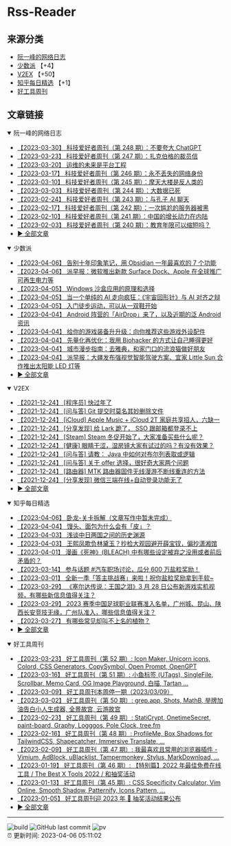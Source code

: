 # Rss-Reader

## 来源分类

* [阮一峰的网络日志](#阮一峰的网络日志)
* [少数派](#少数派) 【+4】
* [V2EX](#V2EX) 【+50】
* [知乎每日精选](#知乎每日精选) 【+1】
* [好工具周刊](#好工具周刊)

## 文章链接

<details open>
    <summary id="阮一峰的网络日志">
     阮一峰的网络日志
    </summary>


* [【2023-03-30】 科技爱好者周刊（第 248 期）：不要夸大 ChatGPT](http://www.ruanyifeng.com/blog/2023/03/weekly-issue-248.html)
* [【2023-03-23】 科技爱好者周刊（第 247 期）：扎克伯格的裁员信](http://www.ruanyifeng.com/blog/2023/03/weekly-issue-247.html)
* [【2023-03-20】 运维的未来是平台工程](http://www.ruanyifeng.com/blog/2023/03/platform-engineering.html)
* [【2023-03-17】 科技爱好者周刊（第 246 期）：永不丢失的网络身份](http://www.ruanyifeng.com/blog/2023/03/weekly-issue-246.html)
* [【2023-03-10】 科技爱好者周刊（第 245 期）：摩天大楼是反人类的](http://www.ruanyifeng.com/blog/2023/03/weekly-issue-245.html)
* [【2023-03-03】 科技爱好者周刊（第 244 期）：大数据已死](http://www.ruanyifeng.com/blog/2023/03/weekly-issue-244.html)
* [【2023-02-24】 科技爱好者周刊（第 243 期）：与孔子 AI 聊天](http://www.ruanyifeng.com/blog/2023/02/weekly-issue-243.html)
* [【2023-02-17】 科技爱好者周刊（第 242 期）：一次尴尬的服务器被黑](http://www.ruanyifeng.com/blog/2023/02/weekly-issue-242.html)
* [【2023-02-10】 科技爱好者周刊（第 241 期）：中国的增长动力在内陆](http://www.ruanyifeng.com/blog/2023/02/weekly-issue-241.html)
* [【2023-02-03】 科技爱好者周刊（第 240 期）：教育年限可以缩短吗？](http://www.ruanyifeng.com/blog/2023/02/weekly-issue-240.html)
* [:arrow_forward: 全部文章](data/阮一峰的网络日志.md)
</details>

<details open>
    <summary id="少数派">
     少数派
    </summary>


* [【2023-04-06】 告别十年印象笔记，用 Obsidian 一年最喜欢的 7 个功能](https://sspai.com/post/77852)
* [【2023-04-06】 派早报：微软推出新款 Surface Dock、Apple 在全球推广可再生电力等](https://sspai.com/post/79182)
* [【2023-04-05】 Windows 沙盒应用的原理和选择](https://sspai.com/prime/story/windows-sandbox-apps-explained)
* [【2023-04-05】 当一个单纯的 AI 走向疯狂：《宇宙回形针》与 AI 对齐之辩](https://sspai.com/post/79175)
* [【2023-04-05】 入门徒步运动，可以从一双鞋开始](https://sspai.com/post/79132)
* [【2023-04-04】 Android 阵营的「AirDrop」来了，以及近期的泛 Android 资讯](https://sspai.com/prime/story/zouzhe-230404)
* [【2023-04-04】 给你的游戏装备升升级：向你推荐这些游戏外设配件](https://sspai.com/post/79097)
* [【2023-04-04】 先量化再优化：我用 Biohacker 的方式让自己睡得更好](https://sspai.com/post/79142)
* [【2023-04-04】 城市漫步指南：去雅典，和家门口的流浪猫做好朋友](https://sspai.com/post/79119)
* [【2023-04-04】 派早报：大疆发布强视觉智能驾驶方案、宜家 Little Sun 合作推出太阳能 LED 灯等](https://sspai.com/post/79158)
* [:arrow_forward: 全部文章](data/少数派.md)
</details>

<details open>
    <summary id="V2EX">
     V2EX
    </summary>


* [【2021-12-24】 [程序员] 快过年了](https://www.v2ex.com/t/824201)
* [【2021-12-24】 [问与答] Git 提交时莫名其妙删除文件](https://www.v2ex.com/t/824200)
* [【2021-12-24】 [iCloud] Apple Music + iCloud 2T 家庭共享招人，六缺一](https://www.v2ex.com/t/824199)
* [【2021-12-24】 [分享发现] 给 Lark 跪了， SSO 跟邮箱都登录不上](https://www.v2ex.com/t/824198)
* [【2021-12-24】 [Steam] Steam 冬促开始了，大家准备买些什么呢？](https://www.v2ex.com/t/824197)
* [【2021-12-24】 [健康] 眼睛干涩，湿房镜大家有试过的吗？有没有效果？](https://www.v2ex.com/t/824196)
* [【2021-12-24】 [问与答] 请教： Java 中如何对布尔列表取或逻辑](https://www.v2ex.com/t/824194)
* [【2021-12-24】 [问与答] 关于 offer 选择，很好奇大家两个问题](https://www.v2ex.com/t/824192)
* [【2021-12-24】 [路由器] MTK 路由器固件无线漫游不断线重连的方法](https://www.v2ex.com/t/824191)
* [【2021-12-24】 [分享发现] 微信三端在线+自动登录功能无了](https://www.v2ex.com/t/824190)
* [:arrow_forward: 全部文章](data/V2EX.md)
</details>

<details open>
    <summary id="知乎每日精选">
     知乎每日精选
    </summary>


* [【2023-04-06】 卧龙-关卡拆解（文章写作中暂未完成）](http://zhuanlan.zhihu.com/p/619705261?utm_campaign=rss&utm_medium=rss&utm_source=rss&utm_content=title)
* [【2023-04-04】 馒头、面包为什么会有「皮」？](http://www.zhihu.com/question/20285657/answer/2963446768?utm_campaign=rss&utm_medium=rss&utm_source=rss&utm_content=title)
* [【2023-04-03】 浅谈中日两国之间的历史渊源](http://zhuanlan.zhihu.com/p/330251297?utm_campaign=rss&utm_medium=rss&utm_source=rss&utm_content=title)
* [【2023-04-03】 王熙凤欺负林黛玉？抄检大观园避开薛宝钗，偏抄潇湘馆](http://zhuanlan.zhihu.com/p/617823084?utm_campaign=rss&utm_medium=rss&utm_source=rss&utm_content=title)
* [【2023-04-01】 漫画《死神》(BLEACH) 中有哪些设定被弃之没用或者前后矛盾的？](http://www.zhihu.com/question/25282426/answer/2962400334?utm_campaign=rss&utm_medium=rss&utm_source=rss&utm_content=title)
* [【2023-03-14】 参与话题 #汽车职场讨论，瓜分 600 万盐粒奖励！](http://zhuanlan.zhihu.com/p/612628006?utm_campaign=rss&utm_medium=rss&utm_source=rss&utm_content=title)
* [【2023-03-01】 全新一季「答主挑战赛」来啦！祝你盐粒奖励拿到手软~](http://zhuanlan.zhihu.com/p/610432641?utm_campaign=rss&utm_medium=rss&utm_source=rss&utm_content=title)
* [【2023-03-29】 《塞尔达传说：王国之泪》3 月 28 日公布新游戏实机视频，有哪些新信息值得关注？](http://www.zhihu.com/question/592419514/answer/2958135281?utm_campaign=rss&utm_medium=rss&utm_source=rss&utm_content=title)
* [【2023-03-29】 2023 赛季中国足球职业联赛准入名单，广州城、昆山、陕西长安竞技无缘，广州队准入，哪些信息值得关注？](http://www.zhihu.com/question/592515397/answer/2958602371?utm_campaign=rss&utm_medium=rss&utm_source=rss&utm_content=title)
* [【2023-03-27】 有哪些常见却叫不上名的植物？](http://www.zhihu.com/question/585362867/answer/2942847517?utm_campaign=rss&utm_medium=rss&utm_source=rss&utm_content=title)
* [:arrow_forward: 全部文章](data/知乎每日精选.md)
</details>

<details open>
    <summary id="好工具周刊">
     好工具周刊
    </summary>


* [【2023-03-23】 好工具周刊（第 52 期）: Icon Maker, Unicorn icons, Colord, CSS Generators, CopySymbol, Open Prompt, OpenGPT](https://bestxtools.zhubai.love/posts/2250649351762280448)
* [【2023-03-16】 好工具周刊（第 51 期）: 小鱼标签 (UTags), SingleFile, Scrollbar, Memo Card, OG Image Playground, 白描, Tartan ...](https://bestxtools.zhubai.love/posts/2248101999973670912)
* [【2023-03-09】 好工具周刊本周停一期（2023/03/09）](https://bestxtools.zhubai.love/posts/2245516916011892736)
* [【2023-03-02】 好工具周刊（第 50 期）: grep.app, Shots, MathB, 举牌加油告白小人生成器, 全景故宫, 云游故宫](https://bestxtools.zhubai.love/posts/2243018555094687744)
* [【2023-02-23】 好工具周刊（第 49 期）: StatiCrypt, OnetimeSecret, paint-board, Graphy, Logggos, Pole Clock, tree.fm](https://bestxtools.zhubai.love/posts/2240480765706440704)
* [【2023-02-16】 好工具周刊（第 48 期）: ProfileMe, Box Shadows for TailwindCSS, Shapecatcher, Immersive Translate, ...](https://bestxtools.zhubai.love/posts/2237946902123864064)
* [【2023-02-09】 好工具周刊（第 47 期）: 我最喜欢且常用的浏览器插件 - Vimium, AdBlock, uBlacklist, Tampermonkey, Stylus, MarkDownload, ...](https://bestxtools.zhubai.love/posts/2235408322050158592)
* [【2023-01-19】 好工具周刊（第 46 期）: 【特别篇】2022 年最佳免费在线工具 / The Best X Tools 2022 / 和抽奖活动](https://bestxtools.zhubai.love/posts/2227788146916585472)
* [【2023-01-13】 好工具周刊（第 45 期）: CSS Specificity Calculator, Vim Online, Smooth Shadow, Patternify, Icons Pattern, ...](https://bestxtools.zhubai.love/posts/2225492315366248448)
* [【2023-01-05】 好工具周刊迎 2023 年 🎰 抽奖活动结果公布](https://bestxtools.zhubai.love/posts/2222709322708946944)
* [:arrow_forward: 全部文章](data/好工具周刊.md)
</details>


---

![build](https://github.com/LikaiLee/rss-reader/workflows/rss%20reader/badge.svg)
![GitHub last commit](https://img.shields.io/github/last-commit/likailee/rss-reader)
![pv](https://pageview.vercel.app/?github_user=likailee) <br>
:alarm_clock: 更新时间: 2023-04-06 05:11:02
